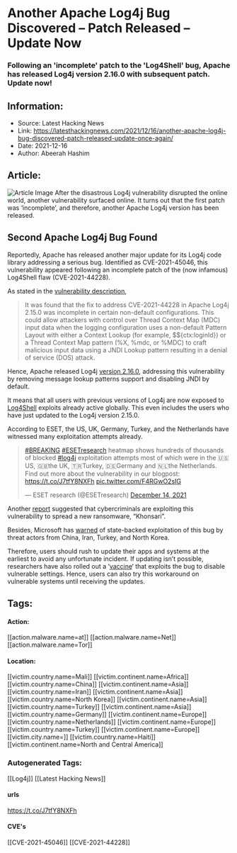 # Another Apache Log4j Bug Discovered – Patch Released – Update Now
### Following an 'incomplete' patch to the 'Log4Shell' bug, Apache has released Log4j version 2.16.0 with subsequent patch. Update now!

## Information:
+ Source: Latest Hacking News
+ Link: https://latesthackingnews.com/2021/12/16/another-apache-log4j-bug-discovered-patch-released-update-once-again/
+ Date: 2021-12-16
+ Author: Abeerah Hashim


## Article:
![Article Image](https://latesthackingnews.com/wp-content/uploads/2021/09/vulnerability-alert.jpg)
 After the disastrous Log4j vulnerability disrupted the online world, another vulnerability surfaced online. It turns out that the first patch was ‘incomplete’, and therefore, another Apache Log4j version has been released.

 Second Apache Log4j Bug Found
-----------------------------

 Reportedly, Apache has released another major update for its Log4j code library addressing a serious bug. Identified as CVE-2021-45046, this vulnerability appeared following an incomplete patch of the (now infamous) Log4Shell flaw (CVE-2021-44228).

 As stated in the [vulnerability description](https://cve.mitre.org/cgi-bin/cvename.cgi?name=CVE-2021-45046),

 
> It was found that the fix to address CVE-2021-44228 in Apache Log4j 2.15.0 was incomplete in certain non-default configurations. This could allow attackers with control over Thread Context Map (MDC) input data when the logging configuration uses a non-default Pattern Layout with either a Context Lookup (for example, $${ctx:loginId}) or a Thread Context Map pattern (%X, %mdc, or %MDC) to craft malicious input data using a JNDI Lookup pattern resulting in a denial of service (DOS) attack.
> 
> 

 Hence, Apache released Log4j [version 2.16.0](https://logging.apache.org/log4j/2.x/download.html), addressing this vulnerability by removing message lookup patterns support and disabling JNDI by default.

 It means that all users with previous versions of Log4j are now exposed to [Log4Shell](https://latesthackingnews.com/2021/12/12/critical-log4shell-zero-day-vulnerability-wreaks-havoc-online/) exploits already active globally. This even includes the users who have just updated to the Log4j version 2.15.0.

 According to ESET, the US, UK, Germany, Turkey, and the Netherlands have witnessed many exploitation attempts already.

 
>  [#BREAKING](https://twitter.com/hashtag/BREAKING?src=hash&ref_src=twsrc%5Etfw) [#ESETresearch](https://twitter.com/hashtag/ESETresearch?src=hash&ref_src=twsrc%5Etfw) heatmap shows hundreds of thousands of blocked [#log4j](https://twitter.com/hashtag/log4j?src=hash&ref_src=twsrc%5Etfw) exploitation attempts most of which were in the 🇺🇸US, 🇬🇧the UK, 🇹🇷Turkey, 🇩🇪Germany and 🇳🇱the Netherlands. Find out more about the vulnerability in our blogpost: <https://t.co/J7tfY8NXFh> [pic.twitter.com/F4RGwO2sIG](https://t.co/F4RGwO2sIG)
> 
>  — ESET research (@ESETresearch) [December 14, 2021](https://twitter.com/ESETresearch/status/1470679325997510659?ref_src=twsrc%5Etfw)
> 
> 

  Another [report](https://businessinsights.bitdefender.com/technical-advisory-zero-day-critical-vulnerability-in-log4j2-exploited-in-the-wild) suggested that cybercriminals are exploiting this vulnerability to spread a new ransomware, “Khonsari”.

 Besides, Microsoft has [warned](https://www.microsoft.com/security/blog/2021/12/11/guidance-for-preventing-detecting-and-hunting-for-cve-2021-44228-log4j-2-exploitation/) of state-backed exploitation of this bug by threat actors from China, Iran, Turkey, and North Korea.

 Therefore, users should rush to update their apps and systems at the earliest to avoid any unfortunate incident. If updating isn’t possible, researchers have also rolled out a ‘[vaccine](https://latesthackingnews.com/2021/12/14/vaccine-for-apache-log4j-vulnerability-released-amidst-active-exploits/)‘ that exploits the bug to disable vulnerable settings. Hence, users can also try this workaround on vulnerable systems until receiving the updates.

   


## Tags:

#### Action:
[[action.malware.name=at]] [[action.malware.name=Net]] [[action.malware.name=Tor]]

#### Location:
[[victim.country.name=Mali]] [[victim.continent.name=Africa]] [[victim.country.name=China]] [[victim.continent.name=Asia]] [[victim.country.name=Iran]] [[victim.continent.name=Asia]] [[victim.country.name=North Korea]] [[victim.continent.name=Asia]] [[victim.country.name=Turkey]] [[victim.continent.name=Asia]] [[victim.country.name=Germany]] [[victim.continent.name=Europe]] [[victim.country.name=Netherlands]] [[victim.continent.name=Europe]] [[victim.country.name=Turkey]] [[victim.continent.name=Europe]] [[victim.city.name=]] [[victim.country.name=Haiti]] [[victim.continent.name=North and Central America]]

### Autogenerated Tags:
[[Log4j]] [[Latest Hacking News]]
#### urls
https://t.co/J7tfY8NXFh
#### CVE's
[[CVE-2021-45046]] [[CVE-2021-44228]]


